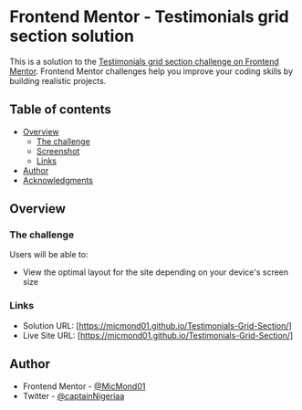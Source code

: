 # Frontend Mentor - Testimonials grid section solution

This is a solution to the [Testimonials grid section challenge on Frontend Mentor](https://www.frontendmentor.io/challenges/testimonials-grid-section-Nnw6J7Un7). Frontend Mentor challenges help you improve your coding skills by building realistic projects. 

## Table of contents

- [Overview](#overview)
  - [The challenge](#the-challenge)
  - [Screenshot](#screenshot)
  - [Links](#links)
- [Author](#author)
- [Acknowledgments](#acknowledgments)


## Overview

### The challenge

Users will be able to:

- View the optimal layout for the site depending on your device's screen size


### Links

- Solution URL: [https://micmond01.github.io/Testimonials-Grid-Section/]
- Live Site URL: [https://micmond01.github.io/Testimonials-Grid-Section/]


## Author

- Frontend Mentor - [@MicMond01](https://www.frontendmentor.io/profile/MicMond01)
- Twitter - [@captainNigeriaa](https://twitter.com/CaptainNigeriaa?t=JfNBMLZq8TrXstz9cRdmDw&s=09)
